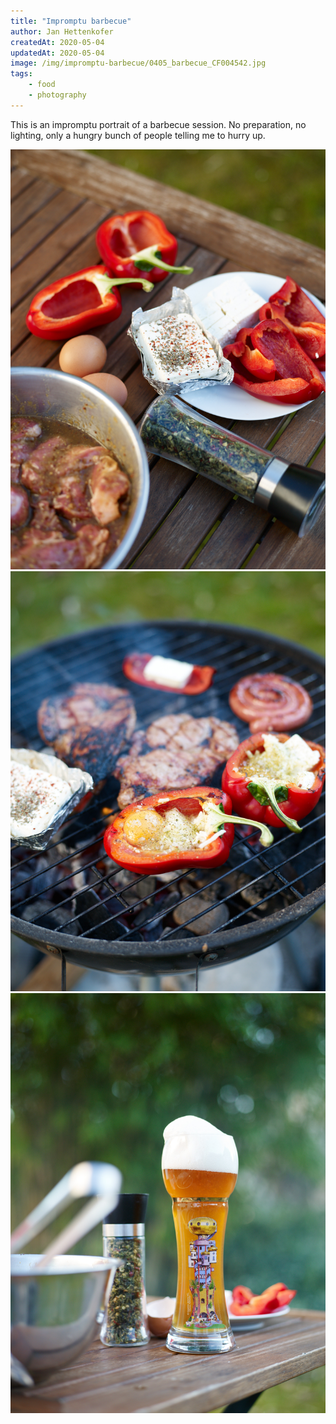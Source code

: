 ```yaml
---
title: "Impromptu barbecue"
author: Jan Hettenkofer
createdAt: 2020-05-04
updatedAt: 2020-05-04
image: /img/impromptu-barbecue/0405_barbecue_CF004542.jpg
tags:
    - food
    - photography
---
```



This is an impromptu portrait of a barbecue session. No preparation, no lighting, only a hungry bunch of people telling me to hurry up.

<!--more-->

![Barbecue ingredients: marinated pork, bell peppers, feta cheese, eggs as well as a shaker of chili flakes](/img/impromptu-barbecue/0405_barbecue_CF004533.jpg)
![Egg-and-cheese bell peppers, pork chops, sausage and cheese on the grill](/img/impromptu-barbecue/0405_barbecue_CF004542.jpg)
![A pint of German wheat beer, or: eine halbe Weiße; the glass displays the brewery's tower, designed by Friedensreich Hundertwasser](/img/impromptu-barbecue/0405_barbecue_CF004548.jpg)
